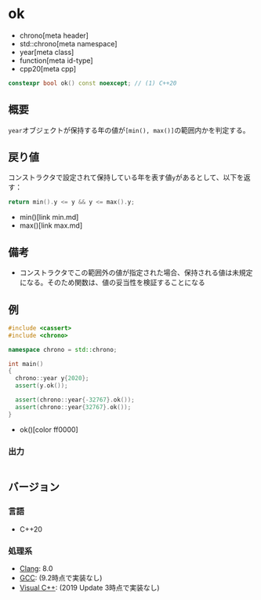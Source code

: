 # ok
* chrono[meta header]
* std::chrono[meta namespace]
* year[meta class]
* function[meta id-type]
* cpp20[meta cpp]

```cpp
constexpr bool ok() const noexcept; // (1) C++20
```

## 概要
`year`オブジェクトが保持する年の値が`[min(), max()]`の範囲内かを判定する。


## 戻り値
コンストラクタで設定されて保持している年を表す値`y`があるとして、以下を返す：

```cpp
return min().y <= y && y <= max().y;
```
* min()[link min.md]
* max()[link max.md]


## 備考
- コンストラクタでこの範囲外の値が指定された場合、保持される値は未規定になる。そのため関数は、値の妥当性を検証することになる


## 例
```cpp example
#include <cassert>
#include <chrono>

namespace chrono = std::chrono;

int main()
{
  chrono::year y{2020};
  assert(y.ok());

  assert(chrono::year{-32767}.ok());
  assert(chrono::year{32767}.ok());
}
```
* ok()[color ff0000]

### 出力
```
```

## バージョン
### 言語
- C++20

### 処理系
- [Clang](/implementation.md#clang): 8.0
- [GCC](/implementation.md#gcc): (9.2時点で実装なし)
- [Visual C++](/implementation.md#visual_cpp): (2019 Update 3時点で実装なし)
